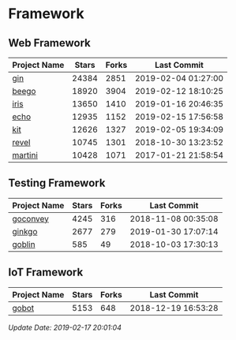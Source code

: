 # Framework

## Web Framework

| Project Name | Stars | Forks | Last Commit |
| ------------ | ----- | ----- | ----------- |
| [gin](https://github.com/gin-gonic/gin) | 24384 | 2851 | 2019-02-04 01:27:00 |
| [beego](https://github.com/astaxie/beego) | 18920 | 3904 | 2019-02-12 18:10:25 |
| [iris](https://github.com/kataras/iris) | 13650 | 1410 | 2019-01-16 20:46:35 |
| [echo](https://github.com/labstack/echo) | 12935 | 1152 | 2019-02-15 17:56:58 |
| [kit](https://github.com/go-kit/kit) | 12626 | 1327 | 2019-02-05 19:34:09 |
| [revel](https://github.com/revel/revel) | 10745 | 1301 | 2018-10-30 13:23:52 |
| [martini](https://github.com/go-martini/martini) | 10428 | 1071 | 2017-01-21 21:58:54 |

## Testing Framework

| Project Name | Stars | Forks | Last Commit |
| ------------ | ----- | ----- | ----------- |
| [goconvey](https://github.com/smartystreets/goconvey) | 4245 | 316 | 2018-11-08 00:35:08 |
| [ginkgo](https://github.com/onsi/ginkgo) | 2677 | 279 | 2019-01-30 17:07:14 |
| [goblin](https://github.com/franela/goblin) | 585 | 49 | 2018-10-03 17:30:13 |

## IoT Framework

| Project Name | Stars | Forks | Last Commit |
| ------------ | ----- | ----- | ----------- |
| [gobot](https://github.com/hybridgroup/gobot) | 5153 | 648 | 2018-12-19 16:53:28 |

*Update Date: 2019-02-17 20:01:04*